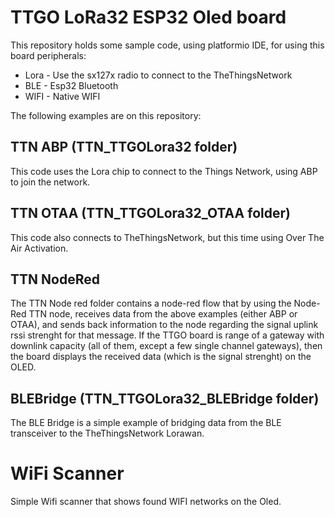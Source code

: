 # TTGO LoRa32 ESP32 Oled board

This repository holds some sample code, using platformio IDE, for using this board peripherals:

 - Lora - Use the sx127x radio to connect to the TheThingsNetwork
 - BLE  - Esp32 Bluetooth 
 - WIFI - Native WIFI

The following examples are on this repository:

## TTN ABP (TTN_TTGOLora32 folder)

This code uses the Lora chip to connect to the Things Network, using ABP to join the network.

## TTN OTAA (TTN_TTGOLora32_OTAA folder)

This code also connects to TheThingsNetwork, but this time using Over The Air Activation.

## TTN NodeRed

The TTN Node red folder contains a node-red flow that by using the Node-Red TTN node, receives data from the above examples (either ABP or OTAA), and sends back information to the node regarding the signal uplink rssi strenght for that message.
If the TTGO board is range of a gateway with downlink capacity (all of them, except a few single channel gateways), then the board displays the received data (which is the signal strenght) on the OLED. 

## BLEBridge (TTN_TTGOLora32_BLEBridge folder)

The BLE Bridge is a simple example of bridging data from the BLE transceiver to the TheThingsNetwork Lorawan.

# WiFi Scanner 

Simple Wifi scanner that shows found WIFI networks on the Oled.
